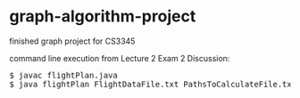 # graph-algorithm-project

finished graph project for CS3345

command line execution from Lecture 2 Exam 2 Discussion:

<pre>
$ javac flightPlan.java
$ java flightPlan FlightDataFile.txt PathsToCalculateFile.txt OutputFile.txt
</pre>
